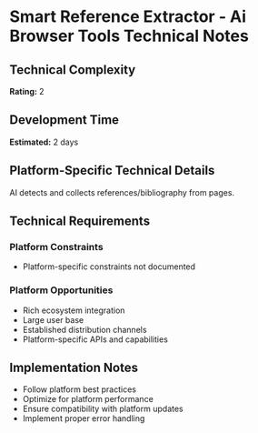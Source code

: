 # Smart Reference Extractor - Ai Browser Tools Technical Notes

## Technical Complexity
**Rating:** 2

## Development Time
**Estimated:** 2 days

## Platform-Specific Technical Details
AI detects and collects references/bibliography from pages.

## Technical Requirements

### Platform Constraints
- Platform-specific constraints not documented

### Platform Opportunities
- Rich ecosystem integration
- Large user base
- Established distribution channels
- Platform-specific APIs and capabilities

## Implementation Notes
- Follow platform best practices
- Optimize for platform performance
- Ensure compatibility with platform updates
- Implement proper error handling
